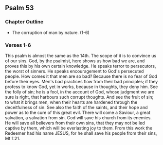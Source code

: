 ## Psalm 53

### Chapter Outline

- The corruption of man by nature. (1-6)

### Verses 1-6

This psalm is almost the same as the 14th. The scope of it is to convince us of our sins. God, by the psalmist, here shows us how bad we are, and proves this by his own certain knowledge. He speaks terror to persecutors, the worst of sinners. He speaks encouragement to God's persecuted people. How comes it that men are so bad? Because there is no fear of God before their eyes. Men's bad practices flow from their bad principles; if they profess to know God, yet in works, because in thoughts, they deny him. See the folly of sin; he is a fool, in the account of God, whose judgment we are sure is right, that harbours such corrupt thoughts. And see the fruit of sin; to what it brings men, when their hearts are hardened through the deceitfulness of sin. See also the faith of the saints, and their hope and power as to the cure of this great evil. There will come a Saviour, a great salvation, a salvation from sin. God will save his church from its enemies. He will save all believers from their own sins, that they may not be led captive by them, which will be everlasting joy to them. From this work the Redeemer had his name JESUS, for he shall save his people from their sins, Mt 1:21.


